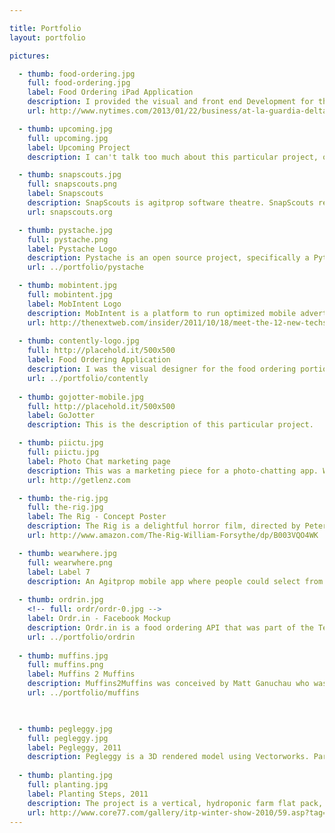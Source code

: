 ```yaml
---

title: Portfolio
layout: portfolio

pictures:

  - thumb: food-ordering.jpg
    full: food-ordering.jpg
    label: Food Ordering iPad Application
    description: I provided the visual and front end Development for the food ordering portion of a travel-based iPad application.  I will see if I am allowed to say anything further about it. 
    url: http://www.nytimes.com/2013/01/22/business/at-la-guardia-delta-uses-ipads-to-fill-the-wait-time.html

  - thumb: upcoming.jpg
    full: upcoming.jpg
    label: Upcoming Project
    description: I can't talk too much about this particular project, other than it is a redesign for a startup. Super interesting project with some smart people at the helm, so I'm excited to have it out in the wild. This is a preview.

  - thumb: snapscouts.jpg
    full: snapscouts.png
    label: Snapscouts
    description: SnapScouts is agitprop software theatre. SnapScouts received over 80,000 hits was mentioned in several blogs including Wired, LA Times, Reddit and Download Squad. The Android application and accompanying site lets you download the app to your Android phone. The app ultimately promotes kids spying on your neighborhood and parents. This is, of course, a terrible idea, but by creating awareness, it will hopefully promote privacy.
    url: snapscouts.org

  - thumb: pystache.jpg
    full: pystache.png
    label: Pystache Logo
    description: Pystache is an open source project, specifically a Python implementation of the Mustache templating system. I respect the project, especially because the mascot simply had to be a python with a mustache. I designed the logo on spec and then pushed it to the Github account. I was fortunate enough to be approved. Technically it is a WIP. I plan to add better details to the back and modify some details.
    url: ../portfolio/pystache

  - thumb: mobintent.jpg
    full: mobintent.jpg
    label: MobIntent Logo
    description: MobIntent is a platform to run optimized mobile advertising campaigns. They needed a new logo to showcase their new brand. I designed the logo and gave an overview on how to best present their brand. Given the impressive qualities of their advertising platform, it felt like the &quot;James Bond&quot; of advertising platforms. Classy, sharp, a scalpel into the current mobile ad landscape. I believe their colors should match luxury brands and cars and designed their logo thusly.
    url: http://thenextweb.com/insider/2011/10/18/meet-the-12-new-techstars-companies-mayor-bloomberg-approved/
 
  - thumb: contently-logo.jpg
    full: http://placehold.it/500x500
    label: Food Ordering Application
    description: I was the visual designer for the food ordering portion of an iPad application. It's initial rollout was in LaGuardia Airport in New York and has since then been placed in 4 more airports.
    url: ../portfolio/contently
 
  - thumb: gojotter-mobile.jpg
    full: http://placehold.it/500x500
    label: GoJotter
    description: This is the description of this particular project.

  - thumb: piictu.jpg
    full: piictu.jpg
    label: Photo Chat marketing page
    description: This was a marketing piece for a photo-chatting app. When their competition closed up shop, we conceived of a marketing landing page to help people move from onto their product. It was ultimately not used, but it was an early foray into skeumorphic design. There are pieces I am especially proud of, such as the camera lens. Piictu is now working on something new - be sure to keep an eye out.
    url: http://getlenz.com

  - thumb: the-rig.jpg
    full: the-rig.jpg
    label: The Rig - Concept Poster
    description: The Rig is a delightful horror film, directed by Peter Atencio. During post-production, I was hired to work on poster concepts. Ultimately, they went with a different poster, but I was rather proud of this design. If you are into creature features, you should totally check it out!
    url: http://www.amazon.com/The-Rig-William-Forsythe/dp/B003VQO4WK

  - thumb: wearwhere.jpg
    full: wearwhere.png
    label: Label 7
    description: An Agitprop mobile app where people could select from their favorite brands, only to discover the horrible working conditions of the workers of their favorite clothes. The hope is people who used the app would reconsider the value of their clothes if they knew the people making the shirts cannot afford the very shirts they make.
 
  - thumb: ordrin.jpg
    <!-- full: ordr/ordr-0.jpg -->
    label: Ordr.in - Facebook Mockup
    description: Ordr.in is a food ordering API that was part of the TechStars 2011 Summer Program. They needed a white-label Facebook application to give to their delivery partners throughout the US. I was brought in to brainstorm on the timeline of the product, then build out the vision, UI/UX, and finally the visual design. When we showed it to Facebook, they said it was, &quot;One of the best uses of the platform for commerce we've ever seen.&quot;
    url: ../portfolio/ordrin
  
  - thumb: muffins.jpg
    full: muffins.png
    label: Muffins 2 Muffins
    description: Muffins2Muffins was conceived by Matt Ganuchau who was lead developer and I provided development as well as the visual designer for the eventual Android application. It was eventually abandoned as the needs of grad school quickly took hold.
    url: ../portfolio/muffins


  
  - thumb: pegleggy.jpg
    full: pegleggy.jpg
    label: Pegleggy, 2011
    description: Pegleggy is a 3D rendered model using Vectorworks. Part of a larger world of characters, the wartorn Pegleggy is there to remind the group of the dangers of repeating history's mistakes. Designed with a pop surrealist aesthetic, Pegleggy was accepted into the ITP Spring Show 2011.
  
  - thumb: planting.jpg
    full: planting.jpg
    label: Planting Steps, 2011
    description: The project is a vertical, hydroponic farm flat pack, so anyone who can put together an Ikea bookshelf will be fully prepared to put together our farm. In short, it's Ikea meets Whole Foods.
    url: http://www.core77.com/gallery/itp-winter-show-2010/59.asp?tag=Designing%20Living%20Systems
---
```

